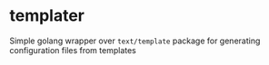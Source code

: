 templater
=========

Simple golang wrapper over `text/template` package for generating configuration files from templates

